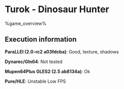 # Turok - Dinosaur Hunter 

%game_overview%

## Execution information

**ParaLLEl (2.0-rc2 a03fdcba)**: Good, texture, shadows

**Dynarec/Gln64**: Not tested

**Mupen64Plus GLES2 (2.5 ab8134a)**: Ok

**Pure/HLE**: Unstable Low FPS